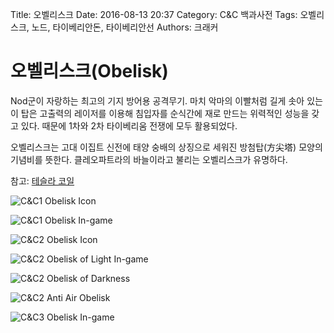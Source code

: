 Title: 오벨리스크
Date: 2016-08-13 20:37
Category: C&C 백과사전
Tags: 오벨리스크, 노드, 타이베리안돈, 타이베리안선
Authors: 크래커

# 오벨리스크(Obelisk)

Nod군이 자랑하는 최고의 기지 방어용 공격무기. 마치 악마의 이빨처럼 길게 솟아 있는 이 탑은 고출력의 레이저를 이용해 침입자를 순식간에 재로 만드는 위력적인 성능을 갖고 있다. 때문에 1차와 2차 타이베리움 전쟁에 모두 활용되었다.

오벨리스크는 고대 이집트 신전에 태양 숭배의 상징으로 세워진 방첨탑(方尖塔) 모양의 기념비를 뜻한다. 클레오파트라의 바늘이라고 불리는 오벨리스크가 유명하다.

참고: [테슬라 코일]({filename}/wiki/tesla_coil.md)

![C&C1 Obelisk Icon]({filename}/images/td/obelico.gif)

![C&C1 Obelisk In-game]({filename}/images/td/obel.gif)

![C&C2 Obelisk Icon]({filename}/images/td/obelico.gif)

![C&C2 Obelisk of Light In-game]({filename}/images/ts/obel.gif)

![C&C2 Obelisk of Darkness]({filename}/images/ts/obeldark.gif)

![C&C2 Anti Air Obelisk]({filename}/images/ts/obelaa.gif)

![C&C3 Obelisk In-game]({filename}/images/tw/obel.jpg)
